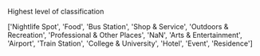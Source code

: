 Highest level of classification

['Nightlife Spot', 'Food', 'Bus Station', 'Shop & Service',
       'Outdoors & Recreation', 'Professional & Other Places', 'NaN',
       'Arts & Entertainment', 'Airport', 'Train Station',
       'College & University', 'Hotel', 'Event', 'Residence']
